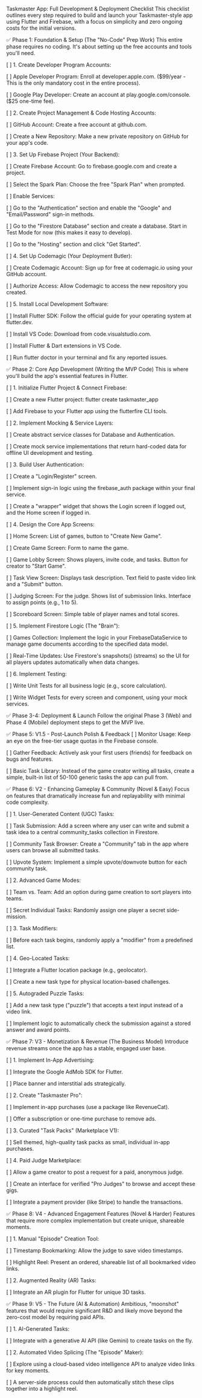 Taskmaster App: Full Development & Deployment Checklist
This checklist outlines every step required to build and launch your Taskmaster-style app using Flutter and Firebase, with a focus on simplicity and zero ongoing costs for the initial versions.

✅ Phase 1: Foundation & Setup (The "No-Code" Prep Work)
This entire phase requires no coding. It's about setting up the free accounts and tools you'll need.

[ ] 1. Create Developer Program Accounts:

[ ] Apple Developer Program: Enroll at developer.apple.com. ($99/year - This is the only mandatory cost in the entire process).

[ ] Google Play Developer: Create an account at play.google.com/console. ($25 one-time fee).

[ ] 2. Create Project Management & Code Hosting Accounts:

[ ] GitHub Account: Create a free account at github.com.

[ ] Create a New Repository: Make a new private repository on GitHub for your app's code.

[ ] 3. Set Up Firebase Project (Your Backend):

[ ] Create Firebase Account: Go to firebase.google.com and create a project.

[ ] Select the Spark Plan: Choose the free "Spark Plan" when prompted.

[ ] Enable Services:

[ ] Go to the "Authentication" section and enable the "Google" and "Email/Password" sign-in methods.

[ ] Go to the "Firestore Database" section and create a database. Start in Test Mode for now (this makes it easy to develop).

[ ] Go to the "Hosting" section and click "Get Started".

[ ] 4. Set Up Codemagic (Your Deployment Butler):

[ ] Create Codemagic Account: Sign up for free at codemagic.io using your GitHub account.

[ ] Authorize Access: Allow Codemagic to access the new repository you created.

[ ] 5. Install Local Development Software:

[ ] Install Flutter SDK: Follow the official guide for your operating system at flutter.dev.

[ ] Install VS Code: Download from code.visualstudio.com.

[ ] Install Flutter & Dart extensions in VS Code.

[ ] Run flutter doctor in your terminal and fix any reported issues.

✅ Phase 2: Core App Development (Writing the MVP Code)
This is where you'll build the app's essential features in Flutter.

[ ] 1. Initialize Flutter Project & Connect Firebase:

[ ] Create a new Flutter project: flutter create taskmaster_app

[ ] Add Firebase to your Flutter app using the flutterfire CLI tools.

[ ] 2. Implement Mocking & Service Layers:

[ ] Create abstract service classes for Database and Authentication.

[ ] Create mock service implementations that return hard-coded data for offline UI development and testing.

[ ] 3. Build User Authentication:

[ ] Create a "Login/Register" screen.

[ ] Implement sign-in logic using the firebase_auth package within your final service.

[ ] Create a "wrapper" widget that shows the Login screen if logged out, and the Home screen if logged in.

[ ] 4. Design the Core App Screens:

[ ] Home Screen: List of games, button to "Create New Game".

[ ] Create Game Screen: Form to name the game.

[ ] Game Lobby Screen: Shows players, invite code, and tasks. Button for creator to "Start Game".

[ ] Task View Screen: Displays task description. Text field to paste video link and a "Submit" button.

[ ] Judging Screen: For the judge. Shows list of submission links. Interface to assign points (e.g., 1 to 5).

[ ] Scoreboard Screen: Simple table of player names and total scores.

[ ] 5. Implement Firestore Logic (The "Brain"):

[ ] Games Collection: Implement the logic in your FirebaseDataService to manage game documents according to the specified data model.

[ ] Real-Time Updates: Use Firestore's snapshots() (streams) so the UI for all players updates automatically when data changes.

[ ] 6. Implement Testing:

[ ] Write Unit Tests for all business logic (e.g., score calculation).

[ ] Write Widget Tests for every screen and component, using your mock services.

✅ Phase 3-4: Deployment & Launch
Follow the original Phase 3 (Web) and Phase 4 (Mobile) deployment steps to get the MVP live.

✅ Phase 5: V1.5 - Post-Launch Polish & Feedback
[ ] Monitor Usage: Keep an eye on the free-tier usage quotas in the Firebase console.

[ ] Gather Feedback: Actively ask your first users (friends) for feedback on bugs and features.

[ ] Basic Task Library: Instead of the game creator writing all tasks, create a simple, built-in list of 50-100 generic tasks the app can pull from.

✅ Phase 6: V2 - Enhancing Gameplay & Community (Novel & Easy)
Focus on features that dramatically increase fun and replayability with minimal code complexity.

[ ] 1. User-Generated Content (UGC) Tasks:

[ ] Task Submission: Add a screen where any user can write and submit a task idea to a central community_tasks collection in Firestore.

[ ] Community Task Browser: Create a "Community" tab in the app where users can browse all submitted tasks.

[ ] Upvote System: Implement a simple upvote/downvote button for each community task.

[ ] 2. Advanced Game Modes:

[ ] Team vs. Team: Add an option during game creation to sort players into teams.

[ ] Secret Individual Tasks: Randomly assign one player a secret side-mission.

[ ] 3. Task Modifiers:

[ ] Before each task begins, randomly apply a "modifier" from a predefined list.

[ ] 4. Geo-Located Tasks:

[ ] Integrate a Flutter location package (e.g., geolocator).

[ ] Create a new task type for physical location-based challenges.

[ ] 5. Autograded Puzzle Tasks:

[ ] Add a new task type ("puzzle") that accepts a text input instead of a video link.

[ ] Implement logic to automatically check the submission against a stored answer and award points.

✅ Phase 7: V3 - Monetization & Revenue (The Business Model)
Introduce revenue streams once the app has a stable, engaged user base.

[ ] 1. Implement In-App Advertising:

[ ] Integrate the Google AdMob SDK for Flutter.

[ ] Place banner and interstitial ads strategically.

[ ] 2. Create "Taskmaster Pro":

[ ] Implement in-app purchases (use a package like RevenueCat).

[ ] Offer a subscription or one-time purchase to remove ads.

[ ] 3. Curated "Task Packs" (Marketplace V1):

[ ] Sell themed, high-quality task packs as small, individual in-app purchases.

[ ] 4. Paid Judge Marketplace:

[ ] Allow a game creator to post a request for a paid, anonymous judge.

[ ] Create an interface for verified "Pro Judges" to browse and accept these gigs.

[ ] Integrate a payment provider (like Stripe) to handle the transactions.

✅ Phase 8: V4 - Advanced Engagement Features (Novel & Harder)
Features that require more complex implementation but create unique, shareable moments.

[ ] 1. Manual "Episode" Creation Tool:

[ ] Timestamp Bookmarking: Allow the judge to save video timestamps.

[ ] Highlight Reel: Present an ordered, shareable list of all bookmarked video links.

[ ] 2. Augmented Reality (AR) Tasks:

[ ] Integrate an AR plugin for Flutter for unique 3D tasks.

✅ Phase 9: V5 - The Future (AI & Automation)
Ambitious, "moonshot" features that would require significant R&D and likely move beyond the zero-cost model by requiring paid APIs.

[ ] 1. AI-Generated Tasks:

[ ] Integrate with a generative AI API (like Gemini) to create tasks on the fly.

[ ] 2. Automated Video Splicing (The "Episode" Maker):

[ ] Explore using a cloud-based video intelligence API to analyze video links for key moments.

[ ] A server-side process could then automatically stitch these clips together into a highlight reel.

